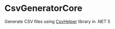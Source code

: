 # CsvGeneratorCore
Generate CSV files using [CsvHelper](https://joshclose.github.io/CsvHelper/) library in .NET 5


